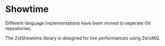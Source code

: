 Showtime
========
Different language implementations have been moved to seperate Git
repositories.

The ZstShowtime library is designed for live performances using ZeroMQ.

